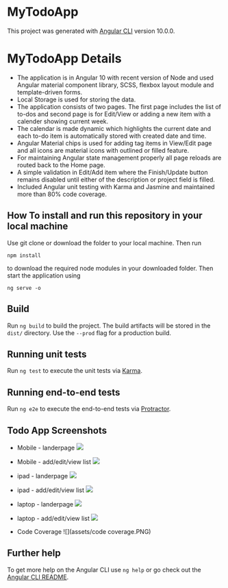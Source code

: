 # MyTodoApp

This project was generated with [Angular CLI](https://github.com/angular/angular-cli) version 10.0.0.

# MyTodoApp Details

* The application is in Angular 10 with recent version of Node and used Angular material component library, SCSS, flexbox layout module and template-driven forms. 
* Local Storage is used for storing the data.
* The application consists of two pages. The first page includes the list of to-dos and second page is for Edit/View or adding a new item with a calender showing current week.
* The calendar is made dynamic which highlights the current date and each to-do item is automatically stored with created date and time. 
* Angular Material chips is used for adding tag items in View/Edit page and all icons are material icons with outlined or filled feature.
* For maintaining Angular state management properly all page reloads are routed back to the Home page. 
* A simple validation in Edit/Add item where the Finish/Update button remains disabled until either of the description or project field is filled.
* Included Angular unit testing with Karma and Jasmine and maintained more than 80% code coverage. 

## How To install and run this repository in your local machine

Use git clone or download the folder to your local machine. Then run 

    npm install 

to download the required node modules in your downloaded folder. Then start the application using
	
    ng serve -o 

## Build

Run `ng build` to build the project. The build artifacts will be stored in the `dist/` directory. Use the `--prod` flag for a production build.

## Running unit tests

Run `ng test` to execute the unit tests via [Karma](https://karma-runner.github.io).

## Running end-to-end tests

Run `ng e2e` to execute the end-to-end tests via [Protractor](http://www.protractortest.org/).

## Todo App Screenshots

* Mobile - landerpage
![](assets/mobile-lander.PNG)

* Mobile - add/edit/view list
![](assets/mobile-addlist.PNG)

* ipad - landerpage
![](assets/ipad-lander.PNG)

* ipad - add/edit/view list
![](assets/ipad-addlist.PNG)

* laptop - landerpage
![](assets/laptop-addlist.PNG)

* laptop - add/edit/view list
![](assets/laptop-lander.PNG)

* Code Coverage
![](assets/code coverage.PNG)

## Further help

To get more help on the Angular CLI use `ng help` or go check out the [Angular CLI README](https://github.com/angular/angular-cli/blob/master/README.md).
